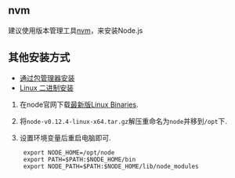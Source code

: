 ## nvm

建议使用版本管理工具[nvm](https://github.com/creationix/nvm)，来安装Node.js

## 其他安装方式

- [通过包管理器安装](https://github.com/joyent/node/wiki/Installing-Node.js-via-package-manager)
- [Linux 二进制安装](https://github.com/nodejs/help/wiki/Installation)

 1. 在node官网下载[最新版Linux Binaries](http://nodejs.org/dist/v0.12.4/node-v0.12.4-linux-x64.tar.gz).

 2. 将`node-v0.12.4-linux-x64.tar.gz`解压重命名为`node`并移到`/opt`下.

 3. 设置环境变量后重启电脑即可.

         export NODE_HOME=/opt/node
         export PATH=$PATH:$NODE_HOME/bin
         export NODE_PATH=$PATH:$NODE_HOME/lib/node_modules